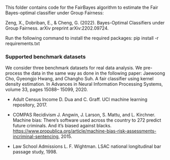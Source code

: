 This folder contains code for the FairBayes algorithm to estimate the Fair Bayes-optimal classifier under Group Fairness:

Zeng, X., Dobriban, E., & Cheng, G. (2022). Bayes-Optimal Classifiers under Group Fairness. arXiv preprint arXiv:2202.09724.


Run the following command to install the required packages:
pip install -r requirements.txt


### Supported benchmark datasets 
We consider three benchmark datasets for real data analysis. We pre-process the data in the same way as done in the following paper: 
Jaewoong Cho, Gyeongjo Hwang, and Changho Suh. A fair classifier using kernel density
estimation. In Advances in Neural Information Processing Systems, volume 33, pages 15088–
15099, 2020.

- Adult Census Income
D. Dua and C. Graff. UCI machine learning repository, 2017.

- COMPAS Recidivism
J. Angwin, J. Larson, S. Mattu, and L. Kirchner. Machine bias: There’s software
used across the country to 272 predict future criminals. And it’s biased against blacks.
https://www.propublica.org/article/machine-bias-risk-assessments-incriminal-sentencing, 2015.

- Law School Admissions
L. F. Wightman. LSAC national longitudinal bar passage study, 1998.

